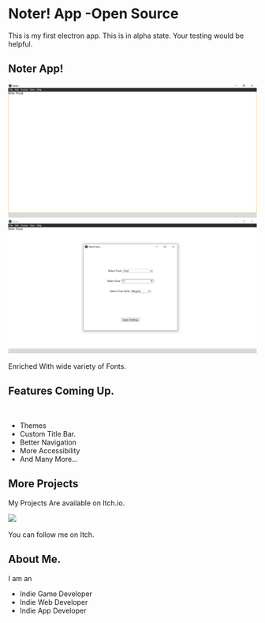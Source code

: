 <!DOCTYPE html>
<html lang="en">
<head>
    <meta charset="UTF-8">
    <meta http-equiv="X-UA-Compatible" content="IE=edge">
    <meta name="viewport" content="width=device-width, initial-scale=1.0">
</head>
<body>
   <h1>Noter! App -Open Source </h1>
     <p>This is my first electron app. This is in alpha state. Your testing would be helpful.</p>
  <h2>Noter App!</h2>
  <img src="./.github/images/ScreenShot-1.png"></img> <br>
  <img src="./.github/images/ScreenShot-2.png"></img> <br>
  <p>Enriched With wide variety of Fonts.</p>
  <h2>Features Coming Up.</h2>
  <img src="https://media.istockphoto.com/vectors/wip-sign-icon-vector-id972656200?b=1&k=20&m=972656200&s=170667a&w=0&h=rqsCXgx5LdAU9kbiecDdmNNHuKL9dqQ0pHNPf760Ub4=" alt="">
  <ul>
  <li>Themes</li>
  <li>Custom Title Bar.</li>
  <li>Better Navigation</li>
  <li>More Accessibility</li>
  <li>And Many More...</li>
  </ul>
  <h2>More Projects</h2>
  <p>My Projects Are available on Itch.io. </p>
  <img src="https://static.itch.io/images/badge-color.svg"> <br>
  <p>You can follow me on Itch.</p>
  <h2>About Me.</h2>
  <p>I am an</p>
  <ul>
    <li>Indie Game Developer</li>
    <li>Indie Web Developer</li>
    <li>Indie App Developer</li>
  </ul>
</body>
</html>
